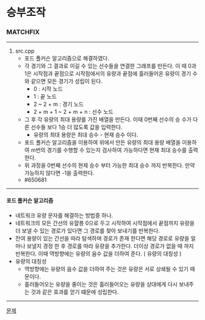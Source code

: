 # 승부조작
### MATCHFIX
***
1. src.cpp
	- 포드 폴커슨 알고리즘으로 해결하였다.
	- 각 경기와 그 결과로 이길 수 있는 선수들을 연결한 그래프를 만든다. 이 때 0과 1은 시작점과 끝점으로
	시작점에서의 유량과 끝점에 흘러들어온 유량이 경기 수와 같으면 모든 경기가 성립이 된다.
		+ 0 : 시작 노드 
		+ 1 : 끝 노드 
		+ 2 ~ 2 + m : 경기 노드 
		+ 2 + m + 1 ~ 2 + m + n : 선수 노드
	- 그 후 각 유량의 최대 용량를 가진 배열을 만든다. 이때 0번째 선수의 승 수가 다른 선수들 보다 1승 더 많도록 
	값을 입력한다.
		+ 유량의 최대 용량은 최대 승수 - 현재 승수 이다.
	- 포드 폴커슨 알고리즘을 이용하여 위에서 만든 유량의 최대 용량 배열을 이용하여 m번의 경기를 수행할 수 있는지
	검사하여 가능하다면 현재 최대 승수를 출력한다.
	- 위 과정을 0번째 선수의 현제 승수 부터 가능한 최대 승수 까지 반복한다. 만약 가능하지 않다면 -1을 출력한다.
	- #650681
	
***
#### 포드 폴커슨 알고리즘
- 네트워크 유량 문자를 해결하는 방법중 하나.
- 네트워크의 모든 간선의 유햘릉 0으로 두고 시작하여 시작점에서 끝점까지 유량을 더 보낼 수 있는 경로가 있다면
	그 경로를 찾아 보내기를 반복한다.
- 잔여 용량이 있는 간선을 따라 탐색하며 경로가 존재 한다면 해당 경로로 유량을 얼마나 보낼지 경정 한 후 
	경로를 따라 유량을 추가한다. 더이상 경로가 없을 때 까지 반복한다.
	이때 역방향에는 유량의 음수 값을 더하여 준다. ( 유량의 대칭성 )
- 유량의 대칭성
	+ 역방향에는 유량의 음수 값을 더하여 주는 것은 유량은 서로 상쇄될 수 있기 때문이다.
	+ 흘러들어오는 유량을 줄이는 것은 흘러들어오는 유량을 상대에게 다시 보내주는 것과 
		같은 효과를 얻기 떄문에 성립한다.
***
[문제](https://algospot.com/judge/problem/read/MATCHFIX)
			 
